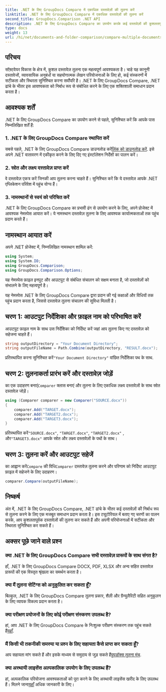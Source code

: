 ```yaml
---
title: .NET के लिए GroupDocs Compare में एकाधिक दस्तावेज़ों की तुलना करें
linktitle: .NET के लिए GroupDocs Compare में एकाधिक दस्तावेज़ों की तुलना करें
second_title: GroupDocs.Comparison .NET API
description: .NET के लिए GroupDocs Compare का उपयोग करके कई दस्तावेज़ों की कुशलतापूर्वक तुलना करना सीखें। निर्बाध एकीकरण के लिए हमारी चरण-दर-चरण मार्गदर्शिका का पालन करें।
type: docs
weight: 13
url: /hi/net/documents-and-folder-comparison/compare-multiple-documents-dotnet/
---
```

## परिचय
सॉफ़्टवेयर विकास के क्षेत्र में, कुशल दस्तावेज़ तुलना एक महत्वपूर्ण आवश्यकता है। चाहे यह कानूनी दस्तावेजों, व्यावसायिक अनुबंधों या सहयोगात्मक लेखन परियोजनाओं के लिए हो, कई संस्करणों में सटीकता और स्थिरता सुनिश्चित करना सर्वोपरि है। .NET के लिए GroupDocs Compare, .NET ढांचे के भीतर इस आवश्यकता को निर्बाध रूप से संबोधित करने के लिए एक शक्तिशाली समाधान प्रदान करता है।
## आवश्यक शर्तें
.NET के लिए GroupDocs Compare का उपयोग करने से पहले, सुनिश्चित करें कि आपके पास निम्नलिखित शर्तें हैं:
### 1. .NET के लिए GroupDocs Compare स्थापित करें
 सबसे पहले, .NET के लिए GroupDocs Compare डाउनलोड करें[लिंक को डाउनलोड करें](https://releases.groupdocs.com/comparison/net/). इसे अपने .NET वातावरण में एकीकृत करने के लिए दिए गए इंस्टॉलेशन निर्देशों का पालन करें।
### 2. स्रोत और लक्ष्य दस्तावेज़ प्राप्त करें
वे दस्तावेज़ एकत्र करें जिनकी आप तुलना करना चाहते हैं। सुनिश्चित करें कि ये दस्तावेज़ आपके .NET एप्लिकेशन परिवेश में पहुंच योग्य हैं।
### 3. नामस्थानों से स्वयं को परिचित करें
.NET के लिए GroupDocs Compare का प्रभावी ढंग से उपयोग करने के लिए, अपने प्रोजेक्ट में आवश्यक नेमस्पेस आयात करें। ये नामस्थान दस्तावेज़ तुलना के लिए आवश्यक कार्यात्मकताओं तक पहुंच प्रदान करते हैं।

## नामस्थान आयात करें
अपने .NET प्रोजेक्ट में, निम्नलिखित नामस्थान शामिल करें:

```csharp
using System;
using System.IO;
using GroupDocs.Comparison;
using GroupDocs.Comparison.Options;
```
यह नेमस्पेस फ़ाइल इनपुट और आउटपुट से संबंधित संचालन को सक्षम बनाता है, जो दस्तावेज़ों को संभालने के लिए महत्वपूर्ण है।

यह नेमस्पेस .NET के लिए GroupDocs Compare द्वारा प्रदान की गई कक्षाओं और विधियों तक पहुंच प्रदान करता है, जिससे दस्तावेज़ तुलना संचालन की सुविधा मिलती है।
## चरण 1: आउटपुट निर्देशिका और फ़ाइल नाम को परिभाषित करें
आउटपुट फ़ाइल नाम के साथ उस निर्देशिका को निर्दिष्ट करें जहां आप तुलना किए गए दस्तावेज़ को सहेजना चाहते हैं।
```csharp
string outputDirectory = "Your Document Directory";
string outputFileName = Path.Combine(outputDirectory, "RESULT.docx");
```
 प्रतिस्थापित करना सुनिश्चित करें`"Your Document Directory"` वांछित निर्देशिका पथ के साथ.
## चरण 2: तुलनाकर्ता प्रारंभ करें और दस्तावेज़ जोड़ें
 का एक उदाहरण बनाएं`Comparer` क्लास बनाएं और तुलना के लिए एकाधिक लक्ष्य दस्तावेज़ों के साथ स्रोत दस्तावेज़ जोड़ें।
```csharp
using (Comparer comparer = new Comparer("SOURCE.docx"))
{
    comparer.Add("TARGET.docx");
    comparer.Add("TARGET2.docx");
    comparer.Add("TARGET3.docx");
}
```
 प्रतिस्थापित करें`"SOURCE.docx"`, `"TARGET.docx"`, `"TARGET2.docx"` , और`"TARGET3.docx"` आपके स्रोत और लक्ष्य दस्तावेज़ों के पथों के साथ।
## चरण 3: तुलना करें और आउटपुट सहेजें
 का आह्वान करें`Compare` की विधि`Comparer` दस्तावेज़ तुलना करने और परिणाम को निर्दिष्ट आउटपुट फ़ाइल में सहेजने के लिए उदाहरण।
```csharp
comparer.Compare(outputFileName);
```

## निष्कर्ष
अंत में, .NET के लिए GroupDocs Compare, .NET ढांचे के भीतर कई दस्तावेज़ों की निर्बाध रूप से तुलना करने के लिए एक मजबूत समाधान प्रदान करता है। इस ट्यूटोरियल में बताए गए चरणों का पालन करके, आप कुशलतापूर्वक दस्तावेज़ों की तुलना कर सकते हैं और अपनी परियोजनाओं में सटीकता और स्थिरता सुनिश्चित कर सकते हैं।
## अक्सर पूछे जाने वाले प्रश्न
### क्या .NET के लिए GroupDocs Compare सभी दस्तावेज़ प्रारूपों के साथ संगत है?
हाँ, .NET के लिए GroupDocs Compare DOCX, PDF, XLSX और अन्य सहित दस्तावेज़ प्रारूपों की एक विस्तृत श्रृंखला का समर्थन करता है।
### क्या मैं तुलना सेटिंग्स को अनुकूलित कर सकता हूँ?
बिल्कुल, .NET के लिए GroupDocs Compare तुलना प्रकार, शैली और ग्रैन्युलैरिटी सहित अनुकूलन के लिए व्यापक विकल्प प्रदान करता है।
### क्या परीक्षण प्रयोजनों के लिए कोई परीक्षण संस्करण उपलब्ध है?
 हां, आप .NET के लिए GroupDocs Compare के निःशुल्क परीक्षण संस्करण तक पहुंच सकते हैं[यहाँ](https://releases.groupdocs.com/).
### मैं किसी भी तकनीकी समस्या या प्रश्न के लिए सहायता कैसे प्राप्त कर सकता हूँ?
 आप सहायता मांग सकते हैं और इसके माध्यम से समुदाय से जुड़ सकते हैं[ग्रुपडॉक्स तुलना मंच](https://forum.groupdocs.com/c/comparison/12).
### क्या अस्थायी लाइसेंस अल्पकालिक उपयोग के लिए उपलब्ध हैं?
हां, अल्पकालिक परियोजना आवश्यकताओं को पूरा करने के लिए अस्थायी लाइसेंस खरीद के लिए उपलब्ध हैं। मिलने जाना[यहाँ](https://purchase.groupdocs.com/temporary-license/) अधिक जानकारी के लिए।